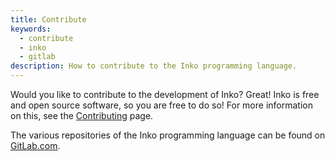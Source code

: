 ```yaml
---
title: Contribute
keywords:
  - contribute
  - inko
  - gitlab
description: How to contribute to the Inko programming language.
---
```


Would you like to contribute to the development of Inko? Great! Inko is free and
open source software, so you are free to do so! For more information on this,
see the [Contributing](/contribute) page.

The various repositories of the Inko programming language can be found on
[GitLab.com](https://gitlab.com/inko-lang).
